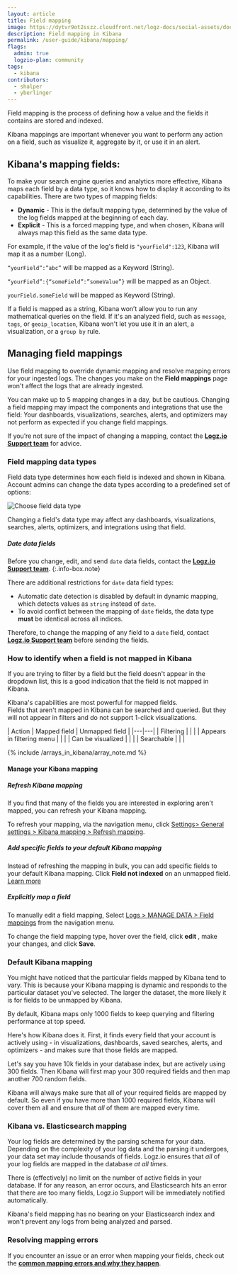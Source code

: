 ```yaml
---
layout: article
title: Field mapping
image: https://dytvr9ot2sszz.cloudfront.net/logz-docs/social-assets/docs-social.jpg
description: Field mapping in Kibana
permalink: /user-guide/kibana/mapping/
flags:
  admin: true
  logzio-plan: community
tags:
  - kibana
contributors:
  - shalper
  - yberlinger
---
```


Field mapping is the process of defining how a value and the fields it contains are stored and indexed. 

Kibana mappings are important whenever you want to perform any action on a field, such as visualize it, aggregate by it, or use it in an alert.

## Kibana's mapping fields:

To make your search engine queries and analytics more effective, Kibana maps each field by a data type, so it knows how to display it according to its capabilities. There are two types of mapping fields:

* **Dynamic** - This is the default mapping type, determined by the value of the log fields mapped at the beginning of each day.
* **Explicit** - This is a forced mapping type, and when chosen, Kibana will always map this field as the same data type.

For example, if the value of the log's field is `"yourField":123`, Kibana will map it as a number (Long).

`“yourField”:”abc”` will be mapped as a Keyword (String).

`“yourField”:{“someField”:”someValue”}` will be mapped as an Object.

`yourField.someField` will be mapped as Keyword (String).

If a field is mapped as a string, Kibana won’t allow you to run any mathematical queries on the field.
If it's an analyzed field, such as `message`, `tags`, or `geoip_location`, Kibana won't let you use it in an alert, a visualization, or a `group by` rule.

## Managing field mappings

Use field mapping to override dynamic mapping and resolve mapping errors for your ingested logs.
The changes you make on the **Field mappings** page won't affect the logs that are already ingested.

You can make up to 5 mapping changes in a day, but be cautious. 
Changing a field mapping may impact the components and integrations that use the field: Your dashboards, visualizations, searches, alerts, and optimizers may not perform as expected if you change field mappings. 

If you’re not sure of the impact of changing a mapping, contact the **[Logz.io Support team](mailto:help@logz.io)** for advice.


### Field mapping data types

Field data type determines how each field is indexed and shown in Kibana. Account admins can change the data types according to a predefined set of options:

![Choose field data type](https://dytvr9ot2sszz.cloudfront.net/logz-docs/kibana-mapping/mapping-fields-main.png)

Changing a field's data type may affect any dashboards, visualizations, searches, alerts, optimizers, and integrations using that field.


##### *Date* data fields

Before you change, edit, and send `date` data fields, contact the **[Logz.io Support team](mailto:help@logz.io)**.
{:.info-box.note}

There are additional restrictions for `date` data field types:

* Automatic date detection is disabled by default in dynamic mapping, which detects values as `string` instead of `date`.
* To avoid conflict between the mapping of `date` fields, the data type **must** be identical across all indices.

Therefore, to change the mapping of any field to a `date` field, contact **[Logz.io Support team](mailto:help@logz.io)** before sending the fields.

### How to identify when a field is not mapped in Kibana

If you are trying to filter by a field but the field doesn't appear in the dropdown list, this is a good indication that the field is not mapped in Kibana. 

Kibana's capabilities are most powerful for mapped fields. <br>
Fields that aren't mapped in Kibana can be searched and queried. 
But they will not appear in filters and do not support 1-click visualizations.

| Action | Mapped field | Unmapped field |
|---|---|
| Filtering | <i class="fas fa-check"></i> | <i class="fas fa-times"></i> |
| Appears in filtering menu | <i class="fas fa-check"></i> | <i class="fas fa-times"></i> |
| Can be visualized | <i class="fas fa-check"></i> | <i class="fas fa-times"></i> |
| Searchable | <i class="fas fa-check"></i> | <i class="fas fa-check"></i> |



{% include /arrays_in_kibana/array_note.md %}


#### Manage your Kibana mapping

<div class="tasklist">

##### Refresh Kibana mapping

If you find that many of the fields you are interested in exploring aren't mapped, you can refresh your Kibana mapping.

To refresh your mapping, via the navigation menu, 
click [<i class="li li-gear"></i> Settings> General settings > Kibana mapping > Refresh mapping](https://app.logz.io/#/dashboard/settings/general).


##### Add specific fields to your default Kibana mapping

Instead of refreshing the mapping in bulk, you can add specific fields to your default Kibana mapping. Click **Field not indexed** on an unmapped field. [Learn more](/user-guide/kibana/mapping/field-not-indexed/)

##### Explicitly map a field 

To manually edit a field mapping,
Select [Logs > MANAGE DATA > Field mappings](https://app.logz.io/#/dashboard/tools/field-mapping)
from the navigation menu. 

To change the field mapping type, hover over the field, click **edit** <i class="li li-pencil"></i>, make your changes, and click **Save**.

</div>

### Default Kibana mapping

You might have noticed that the particular fields mapped by Kibana tend to vary. This is because your Kibana mapping is dynamic and responds to the particular dataset you've selected. The larger the dataset, the more likely it is for fields to be unmapped by Kibana.

By default, Kibana maps only 1000 fields to keep querying and filtering performance at top speed.

Here's how Kibana does it. First, it finds every field that your account is actively using - in visualizations, dashboards, saved searches, alerts, and optimizers - and makes sure that those fields are mapped.

Let's say you have 10k fields in your database index, but are actively using 300 fields. Then Kibana will first map your 300 required fields and then map another 700 random fields.

Kibana will always make sure that all of your required fields are mapped by default. So even if you have more than 1000 required fields, Kibana will cover them all and ensure that _all_ of them are mapped every time.


### Kibana vs. Elasticsearch mapping

Your log fields are determined by the parsing schema for your data. Depending on the complexity of your log data and the parsing it undergoes, your data set may include thousands of fields. Logz.io ensures that _all_ of your log fields are mapped in the database _at all times_.

There is (effectively) no limit on the number of active fields in your database.
If for any reason, an error occurs, and Elasticsearch hits an error that there are too many fields, Logz.io Support will be immediately notified automatically.

Kibana's field mapping has no bearing on your Elasticsearch index and won't prevent any logs from being analyzed and parsed.

### Resolving mapping errors 

If you encounter an issue or an error when mapping your fields, check out the **[common mapping errors and why they happen](https://docs.logz.io/user-guide/invalid_logs/#mapping-errors)**.